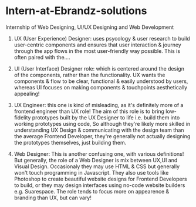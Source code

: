 # Intern-at-Ebrandz-solutions
Internship of Web Designing, UI/UX Designing and Web Development

1) UX (User Experience) Designer: uses psycology & user research to build user-centric components and 
   ensures that user interaction & journey through the app flows in the most user-friendly way possible.
   This is often paired with the....

2) UI (User Interface) Designer role: which is centered around the design of the components, rather than
   the functionality. UX wants the components & flow to be clear, functional & easily understood by users,
   whereas UI focuses on making components & touchpoints aesthetically appealing!

3) UX Engineer: this one is kind of misleading, as it's definitely more of a frontend engineer than UX role!
   The aim of this role is to bring low-fidelity prototypes built by the UX Designer to life i.e. build them 
   into working prototypes using code, So although they're likely more skilled in understanding UX Design &
   communicating with the design team than the average Frontend Developer, they're generally not actually 
   designing the prototypes themselves, just building them.
   
4) Web Designer: This is another confusing one, with various definitions! But generally, the role of a 
   Web Designer is mix between UX,UI and Visual Design. Occasionaly they may use HTML & CSS but generally 
   won't touch programming in Javascript. They also use tools like Photoshop to create beautiful website 
   designs for Frontend Developers to build, or they may design interfaces using no-code website builders
   e.g. Suarespace. The role tends to focus more on appearence & branding than UX, but can vary!
